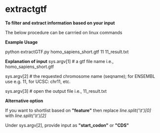# extractgtf

**To filter and extract information based on your input**

The below procedure can be carrried on linux commands



**Example Usage**

python extractGTF.py homo_sapiens_short.gtf 11 11_result.txt


**Explanation of input**
sys.argv[1] # a gtf file name i.e., homo_sapiens_short.gtf

sys.argv[2] # the requested chromosome name (seqname); for ENSEMBL use e.g. 11, for UCSC: chr11, etc.

sys.argv[3] # open the output file i.e., 11_result.txt



**Alternative option**

If you want to shortlist based on **"feature"** then replace _line.split('\t')[0]_ with _line.split('\t')[2]_

Under sys.argv[2], provide input as **"start_codon"** or **"CDS"**
